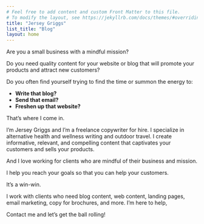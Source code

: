 ```yaml
---
# Feel free to add content and custom Front Matter to this file.
# To modify the layout, see https://jekyllrb.com/docs/themes/#overriding-theme-defaults
title: "Jersey Griggs"
list_title: "Blog"
layout: home
---
```

Are you a small business with a mindful mission?

Do you need quality content for your website or blog that will promote your products and attract new customers?

Do you often find yourself trying to find the time or summon the energy to:

- **Write that blog?**
- **Send that email?**
- **Freshen up that website?**

That’s where I come in.

I’m Jersey Griggs and I’m a freelance copywriter for hire. I specialize in alternative health and wellness writing and outdoor travel. I create informative, relevant, and compelling content that captivates your customers and sells your products.

And I love working for clients who are mindful of their business and mission.

I help you reach your goals so that you can help your customers.

It’s a win-win.

I work with clients who need blog content, web content, landing pages, email marketing, copy for brochures, and more. I’m here to help,

Contact me and let’s get the ball rolling!
